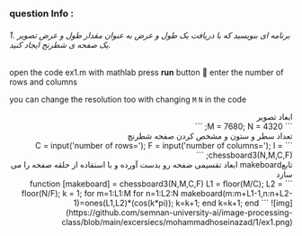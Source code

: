 
### question Info :

###### 1. برنامه ای بنویسید که با دریافت یک طول و عرض به عنوان مقدار طول و عرض تصویر یک صفحه ی شطرنج ایجاد کنید.

open the code ex1.m with mathlab press **run** button :rocket: 
enter the number of rows and columns

you can change the resolution too with changing `M` `N` in the code

<div dir = "rtl">
ابعاد تصویر
<div>
```
M = 7680;
N = 4320;
```
<div dir = "rtl">
تعداد سطر و ستون و مشخص کردن صفحه شطرنچ
<div>
```
C = input('number of rows=');
F = input('number of columns=');
I = chessboard3(N,M,C,F);
```
<div dir = "rtl">
تابعmakeboard 
ابعاد تقسیمی ضفحه رو بدست آورده و با استقاده از حلقه صفحه را می سازد
<div>
```
function [makeboard] = chessboard3(N,M,C,F)
L1 = floor(M/C);
L2 = floor(N/F);
k = 1;
for m=1:L1:M
    for n=1:L2:N
        makeboard(m:m+L1-1,n:n+L2-1)=ones(L1,L2)*(cos(k*pi));
        k=k+1;
    end
    k=k+1;
end
```
![img](https://github.com/semnan-university-ai/image-processing-class/blob/main/excersiecs/mohammadhoseinazad/1/ex1.png)
